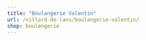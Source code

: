```yaml
---
title: "Boulangerie Valentin"
url: /villard-de-lans/boulangerie-valentin/
shop: boulangerie
---
```

